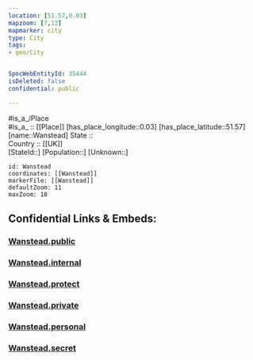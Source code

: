 ```yaml
---
location: [51.57,0.03] 
mapzoom: [7,12] 
mapmarker: city 
type: City
tags:
- geo/City


SpocWebEntityId: 35444
isDeleted: false
confidential: public

---
```

#is_a_/Place  
#is_a_ :: [[Place]] 
[has_place_longitude::0.03] 
[has_place_latitude::51.57] 
[name::Wanstead] 
State ::  
Country :: [[UK]]  
[StateId::] 
[Population::] 
[Unknown::] 


```leaflet
id: Wanstead
coordinates: [[Wanstead]] 
markerFile: [[Wanstead]] 
defaultZoom: 11 
maxZoom: 18
```


## Confidential Links & Embeds: 

### [Wanstead.public](/_public/\Earth\Continent\Europe\Europe~North\UK\England\Regions~England\London,Greater\cities~GreaterLondon\Waltham_ForestWanstead.public.md) 

### [Wanstead.internal](/_internal/\Earth\Continent\Europe\Europe~North\UK\England\Regions~England\London,Greater\cities~GreaterLondon\Waltham_ForestWanstead.internal.md) 

### [Wanstead.protect](/_protect/\Earth\Continent\Europe\Europe~North\UK\England\Regions~England\London,Greater\cities~GreaterLondon\Waltham_ForestWanstead.protect.md) 

### [Wanstead.private](/_private/\Earth\Continent\Europe\Europe~North\UK\England\Regions~England\London,Greater\cities~GreaterLondon\Waltham_ForestWanstead.private.md) 

### [Wanstead.personal](/_personal/\Earth\Continent\Europe\Europe~North\UK\England\Regions~England\London,Greater\cities~GreaterLondon\Waltham_ForestWanstead.personal.md) 

### [Wanstead.secret](/_secret/\Earth\Continent\Europe\Europe~North\UK\England\Regions~England\London,Greater\cities~GreaterLondon\Waltham_ForestWanstead.secret.md)

